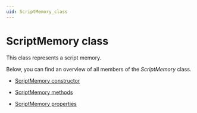 ```yaml
---
uid: ScriptMemory_class
---
```


# ScriptMemory class

This class represents a script memory.

Below, you can find an overview of all members of the *ScriptMemory* class.

- [ScriptMemory constructor](xref:ScriptMemory_constructor)

- [ScriptMemory methods](xref:ScriptMemory_methods)

- [ScriptMemory properties](xref:ScriptMemory_properties)
